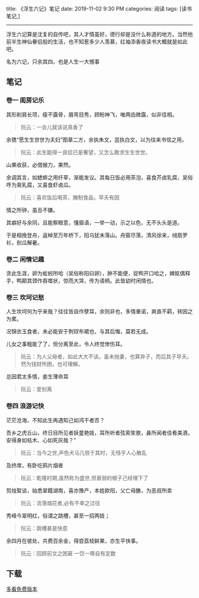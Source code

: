 title: 《浮生六记》笔记
date: 2019-11-02 9:30 PM
categories: 阅读
tags: [读书笔记,]

---

浮生六记算是沈复的自传吧，其人才情虽好，德行却是没什么称道的地方。当然他前半生神仙眷侣般的生活，也不知惹多少人羡慕，红袖添香夜读书大概就是如此吧。

名为六记，只余其四，也是人生一大憾事

## 笔记
### 卷一 闺房记乐

其形削肩长项，瘦不露骨，眉弯目秀，顾盼神飞，唯两齿微露，似非佳相。
> 阮云：一会儿就该说真香了

余镌“愿生生世世为夫妇”图章二方，余执朱文，芸执白文，以为往来书信之用。
> 阮云：此生能得一良侣已是奢望，又怎么敢求生生世世。 

山果收获，必借猴力，果然。

余调其言，如蟋蟀之用纤草，渐能发议。其每日饭必用茶泡，喜食芥卤乳腐，吴俗呼为臭乳腐，又喜食虾卤瓜。
> 阮云：喜欢饭后喝茶，腌制食品，早夭有因

情之所钟，虽丑不嫌。

其癖好与余同，且能察眼意，懂眉语，一举一动，示之以色，无不头头是道。

于是相挽登舟，返棹至万年桥下，阳乌犹未落山。舟窗尽落，清风徐来，绒扇罗衫，剖瓜解暑。

### 卷二 闲情记趣
贪此生涯，卵为蚯蚓所哈（吴俗称阳曰卵），肿不能便，捉鸭开口哈之，婢妪偶释手，鸭颠其颈作吞噬状，惊而大哭，传为语柄。此皆幼时闲情也。


### 卷三 坎坷记愁
人生坎坷何为乎来哉？往往皆自作孽耳，余则非也，多情重诺，爽直不羁，转因之为累。

况锦衣玉食者，未必能安于荆钗布裙也，与其后悔，莫若无成。

儿女之事粗能了了，但分离至此，令人终觉惨伤耳。
> 阮云：为人父母者，如此大大不该。虽未抛妻，也算弃子，而后其子早夭。然为钱财所困，也可理解。

总因君太多情，妾生薄命耳
> 阮云：爱别离


### 卷四 浪游记快
茫茫沧海，不知此生再遇知己如鸿干者否？

吾乡之虎丘山，终日目所见者妖童艳妓，耳所听者弦索笙歌，鼻所闻者佳肴美酒，安得身如枯木、心如死灰哉？”
> 阮云：当今之世,声色犬马几倍于其时，无怪乎人心散乱

及终席，有卧吃鸦片烟者
> 阮云：乾隆时期,虽然称为盛世,但衰弱的根子己经埋下了

剪烛絮谈，始悉翠籍湖南，喜亦豫产，本姓欧阳，父亡母醮，为恶叔所卖
> 阮云：流落烟花者,必有不幸之过往

秀峰今翠明红，俗谓之跳槽，甚至一招两妓；
> 阮云：跳槽甚是快意

余四月在彼处，共费百余金，得尝荔枝鲜果，亦生平快事。
> 阮云：回顾前文之困窘 一饮一啄自有定数


## 下载
[多看免费版本](https://www.duokan.com/book/341)

